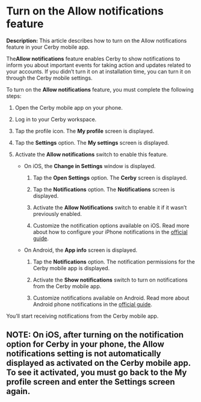 # Turn on the Allow notifications feature

**Description:** This article describes how to turn on the Allow notifications feature in your Cerby mobile app.

The**Allow notifications** feature enables Cerby to show notifications to
inform you about important events for taking action and updates related to
your accounts. If you didn’t turn it on at installation time, you can turn it
on through the Cerby mobile settings.  
  
To turn on the **Allow notifications** feature, you must complete the
following steps:

  1. Open the Cerby mobile app on your phone.

  2. Log in to your Cerby workspace.

  3. Tap the profile icon. The **My profile** screen is displayed.

  4. Tap the **Settings** option. The **My settings** screen is displayed.

  5. Activate the **Allow notifications** switch to enable this feature.

     * On iOS, the **Change in Settings** window is displayed.

       1. Tap the **Open Settings** option. The **Cerby** screen is displayed.

       2. Tap the **Notifications** option. The **Notifications** screen is displayed.

       3. Activate the **Allow Notifications** switch to enable it if it wasn’t previously enabled. 

       4. Customize the notification options available on iOS. Read more about how to configure your iPhone notifications in the [official guide](https://support.apple.com/en-us/108781#:~:text=Go%20to%20Settings%20and%20tap,in%20the%20scheduled%20notification%20summary.).

     * On Android, the **App info** screen is displayed.

       1. Tap the **Notifications** option. The notification permissions for the Cerby mobile app is displayed.

       2. Activate the **Show notifications** switch to turn on notifications from the Cerby mobile app. 

       3. Customize notifications available on Android. Read more about Android phone notifications in the [official guide](https://support.google.com/android/answer/9079661?hl=en#app_notification_settings&zippy=%2Coption-dont-show-any-notifications).

You’ll start receiving notifications from the Cerby mobile app.

**NOTE:** On iOS, after turning on the notification option for Cerby in your
phone, the **Allow notifications** setting is not automatically displayed as
activated on the Cerby mobile app. To see it activated, you must go back to
the **My profile** screen and enter the **Settings** screen again.  
---

